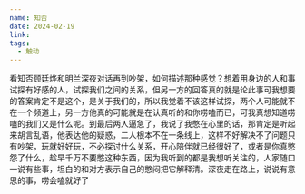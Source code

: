 ```yaml
---
name: 知否
date: 2024-02-19
link: 
tags:
  - 触动
---
```

看知否顾廷烨和明兰深夜对话再到吵架，如何描述那种感觉？想着用身边的人和事试探有好感的人，试探我们之间的关系，但另一方的回答真的就是论此事可我想要的答案肯定不是这个，是关于我们的，所以我觉着不该这样试探，两个人可能就不在一个频道上，另一方他真的可能就是在认真听的和你唠嗑而已，可我真想知道唠嗑的我们又是什么呢。到最后两人逼急了，我说了我憋在心里的话，那肯定是听起来胡言乱语，他表达他的疑惑，二人根本不在一条线上，这样不好解决不了问题只有吵架，玩就好好玩，不必探讨什么关系，开心陪伴就已经很好了，或者是你真憋怨了什么，趁早千万不要憋这种东西，因为我听到的都是我想听关注的，人家随口一说有些事，坦白的和对方表示自己的憋闷把它解释清。深夜走在路上，说说有意思的事，唠会嗑就好了